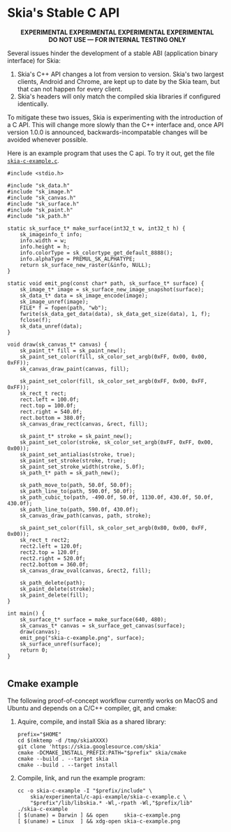 Skia's Stable C API
===================

<div style="text-align:center">
<strong>EXPERIMENTAL EXPERIMENTAL EXPERIMENTAL EXPERIMENTAL<br>
DO NOT USE &mdash; FOR INTERNAL TESTING ONLY</strong>
</div>

Several issues hinder the development of a stable ABI (application
binary interface) for Skia:

1.  Skia's C++ API changes a lot from version to version.  Skia's two
    largest clients, Android and Chrome, are kept up to date by the
    Skia team, but that can not happen for every client.
2.  Skia's headers will only match the compiled skia libraries if
    configured identically.

To mitigate these two issues, Skia is experimenting with the
introduction of a C API.  This will change more slowly than the C++
interface and, once API version 1.0.0 is announced,
backwards-incompatable changes will be avoided whenever possible.

Here is an example program that uses the C api.  To try it out, get the file
[`skia-c-example.c`](./skia-c-example.c).

<!--?prettify lang=c?-->

    #include <stdio.h>

    #include "sk_data.h"
    #include "sk_image.h"
    #include "sk_canvas.h"
    #include "sk_surface.h"
    #include "sk_paint.h"
    #include "sk_path.h"

    static sk_surface_t* make_surface(int32_t w, int32_t h) {
        sk_imageinfo_t info;
        info.width = w;
        info.height = h;
        info.colorType = sk_colortype_get_default_8888();
        info.alphaType = PREMUL_SK_ALPHATYPE;
        return sk_surface_new_raster(&info, NULL);
    }

    static void emit_png(const char* path, sk_surface_t* surface) {
        sk_image_t* image = sk_surface_new_image_snapshot(surface);
        sk_data_t* data = sk_image_encode(image);
        sk_image_unref(image);
        FILE* f = fopen(path, "wb");
        fwrite(sk_data_get_data(data), sk_data_get_size(data), 1, f);
        fclose(f);
        sk_data_unref(data);
    }

    void draw(sk_canvas_t* canvas) {
        sk_paint_t* fill = sk_paint_new();
        sk_paint_set_color(fill, sk_color_set_argb(0xFF, 0x00, 0x00, 0xFF));
        sk_canvas_draw_paint(canvas, fill);

        sk_paint_set_color(fill, sk_color_set_argb(0xFF, 0x00, 0xFF, 0xFF));
        sk_rect_t rect;
        rect.left = 100.0f;
        rect.top = 100.0f;
        rect.right = 540.0f;
        rect.bottom = 380.0f;
        sk_canvas_draw_rect(canvas, &rect, fill);

        sk_paint_t* stroke = sk_paint_new();
        sk_paint_set_color(stroke, sk_color_set_argb(0xFF, 0xFF, 0x00, 0x00));
        sk_paint_set_antialias(stroke, true);
        sk_paint_set_stroke(stroke, true);
        sk_paint_set_stroke_width(stroke, 5.0f);
        sk_path_t* path = sk_path_new();

        sk_path_move_to(path, 50.0f, 50.0f);
        sk_path_line_to(path, 590.0f, 50.0f);
        sk_path_cubic_to(path, -490.0f, 50.0f, 1130.0f, 430.0f, 50.0f, 430.0f);
        sk_path_line_to(path, 590.0f, 430.0f);
        sk_canvas_draw_path(canvas, path, stroke);

        sk_paint_set_color(fill, sk_color_set_argb(0x80, 0x00, 0xFF, 0x00));
        sk_rect_t rect2;
        rect2.left = 120.0f;
        rect2.top = 120.0f;
        rect2.right = 520.0f;
        rect2.bottom = 360.0f;
        sk_canvas_draw_oval(canvas, &rect2, fill);

        sk_path_delete(path);
        sk_paint_delete(stroke);
        sk_paint_delete(fill);
    }

    int main() {
        sk_surface_t* surface = make_surface(640, 480);
        sk_canvas_t* canvas = sk_surface_get_canvas(surface);
        draw(canvas);
        emit_png("skia-c-example.png", surface);
        sk_surface_unref(surface);
        return 0;
    }

<a href="https://fiddle.skia.org/c/6c6c01438d9c3d80e9c22e606359432e"><img src="https://fiddle.skia.org/i/6c6c01438d9c3d80e9c22e606359432e_raster.png" alt=""></a>

Cmake example
-------------

The following proof-of-concept workflow currently works on MacOS and
Ubuntu and depends on a C/C++ compiler, git, and cmake:

1.  Aquire, compile, and install Skia as a shared library:

    <!--?prettify lang=sh?-->

        prefix="$HOME"
        cd $(mktemp -d /tmp/skiaXXXX)
        git clone 'https://skia.googlesource.com/skia'
        cmake -DCMAKE_INSTALL_PREFIX:PATH="$prefix" skia/cmake
        cmake --build . --target skia
        cmake --build . --target install

2.  Compile, link, and run the example program:

    <!--?prettify lang=sh?-->

        cc -o skia-c-example -I "$prefix/include" \
            skia/experimental/c-api-example/skia-c-example.c \
            "$prefix"/lib/libskia.* -Wl,-rpath -Wl,"$prefix/lib"
        ./skia-c-example
        [ $(uname) = Darwin ] && open     skia-c-example.png
        [ $(uname) = Linux  ] && xdg-open skia-c-example.png
